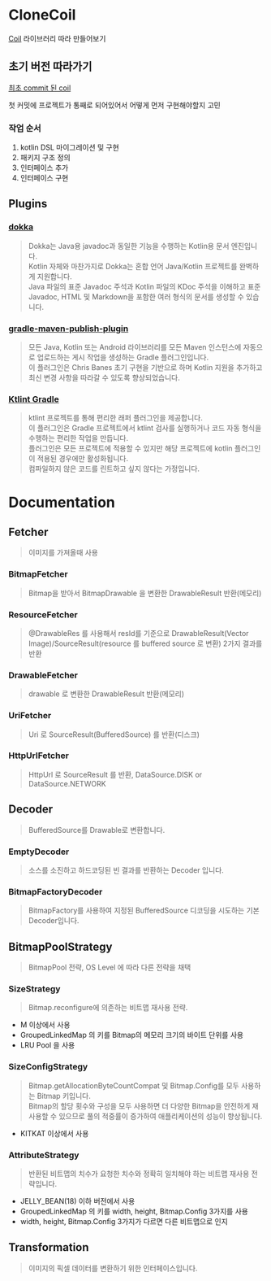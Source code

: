 # CloneCoil
[Coil](https://github.com/coil-kt/coil) 라이브러리 따라 만들어보기

## 초기 버전 따라가기
[최초 commit 된 coil](https://github.com/coil-kt/coil/tree/9754d98aae9bb4d4b1a3c15012905b172310608d)
<br>

첫 커밋에 프로젝트가 통째로 되어있어서 어떻게 먼저 구현해야할지 고민
<br>

### 작업 순서
1. kotlin DSL 마이그레이션 및 구현
2. 패키지 구조 정의
3. 인터페이스 추가
4. 인터페이스 구현

## Plugins

### [dokka](https://github.com/Kotlin/dokka)
> Dokka는 Java용 javadoc과 동일한 기능을 수행하는 Kotlin용 문서 엔진입니다. \
  Kotlin 자체와 마찬가지로 Dokka는 혼합 언어 Java/Kotlin 프로젝트를 완벽하게 지원합니다. \
  Java 파일의 표준 Javadoc 주석과 Kotlin 파일의 KDoc 주석을 이해하고 표준 Javadoc, HTML 및 Markdown을 포함한 여러 형식의 문서를 생성할 수 있습니다.

### [gradle-maven-publish-plugin](https://github.com/vanniktech/gradle-maven-publish-plugin)
> 모든 Java, Kotlin 또는 Android 라이브러리를 모든 Maven 인스턴스에 자동으로 업로드하는 게시 작업을 생성하는 Gradle 플러그인입니다. \
  이 플러그인은 Chris Banes 초기 구현을 기반으로 하며 Kotlin 지원을 추가하고 최신 변경 사항을 따라갈 수 있도록 향상되었습니다.

### [Ktlint Gradle](https://github.com/JLLeitschuh/ktlint-gradle)
> ktlint 프로젝트를 통해 편리한 래퍼 플러그인을 제공합니다.\
  이 플러그인은 Gradle 프로젝트에서 ktlint 검사를 실행하거나 코드 자동 형식을 수행하는 편리한 작업을 만듭니다. \
  플러그인은 모든 프로젝트에 적용할 수 있지만 해당 프로젝트에 kotlin 플러그인이 적용된 경우에만 활성화됩니다. \
  컴파일하지 않은 코드를 린트하고 싶지 않다는 가정입니다.



# Documentation

## Fetcher
> 이미지를 가져올때 사용

### BitmapFetcher
> Bitmap을 받아서 BitmapDrawable 을 변환한 DrawableResult 반환(메모리)

### ResourceFetcher
> @DrawableRes 를 사용해서 resId를 기준으로 DrawableResult(Vector Image)/SourceResult(resource 를 buffered source 로 변환) 2가지 결과를 반환

### DrawableFetcher
> drawable 로 변환한 DrawableResult 반환(메모리)

### UriFetcher
> Uri 로 SourceResult(BufferedSource) 를 반환(디스크)

### HttpUrlFetcher
> HttpUrl 로 SourceResult 를 반환, DataSource.DISK or DataSource.NETWORK


## Decoder
> BufferedSource를 Drawable로 변환합니다.

### EmptyDecoder
> 소스를 소진하고 하드코딩된 빈 결과를 반환하는 Decoder 입니다.

### BitmapFactoryDecoder
> BitmapFactory를 사용하여 지정된 BufferedSource 디코딩을 시도하는 기본 Decoder입니다.


## BitmapPoolStrategy
> BitmapPool 전략, OS Level 에 따라 다른 전략을 채택

### SizeStrategy
> Bitmap.reconfigure에 의존하는 비트맵 재사용 전략.

- M 이상에서 사용
- GroupedLinkedMap 의 키를 Bitmap의 메모리 크기의 바이트 단위를 사용
- LRU Pool 을 사용

### SizeConfigStrategy
> Bitmap.getAllocationByteCountCompat 및 Bitmap.Config를 모두 사용하는 Bitmap 키입니다.\
  Bitmap의 할당 횟수와 구성을 모두 사용하면 더 다양한 Bitmap을 안전하게 재사용할 수 있으므로 풀의 적중률이 증가하여 애플리케이션의 성능이 향상됩니다.

- KITKAT 이상에서 사용

### AttributeStrategy
> 반환된 비트맵의 치수가 요청한 치수와 정확히 일치해야 하는 비트맵 재사용 전략입니다.

- JELLY_BEAN(18) 이하 버전에서 사용
- GroupedLinkedMap 의 키를 width, height, Bitmap.Config 3가지를 사용
- width, height, Bitmap.Config 3가지가 다르면 다른 비트맵으로 인지


## Transformation
> 이미지의 픽셀 데이터를 변환하기 위한 인터페이스입니다.


